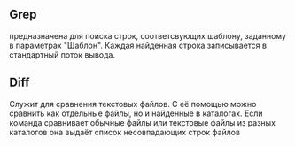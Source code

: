 ## Grep

предназначена для поиска строк, соответсвующих шаблону, заданному в параметрах "Шаблон". Каждая найденная строка записывается в стандартный поток вывода.

## Diff

Служит для сравнения текстовых файлов. С её помощью можно сравнить как отдельные файлы, но и найденные в каталогах. Если команда сравнивает обычные файлы или текстовые файлы из разных каталогов она выдаёт список несовпадающих строк файлов
